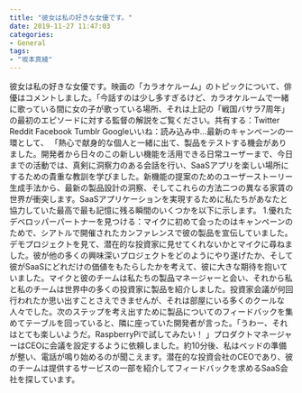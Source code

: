 ```yaml
---
title: "彼女は私の好きな女優です。"
date: 2019-11-27 11:47:03
categories:
- General
tags:
- "坂本真綾"
---
```


彼女は私の好きな女優です。映画の「カラオケルーム」のトピックについて、俳優はコメントしました。「今話すのは少し多すぎるけど、カラオケルームで一緒に歌っている間に女の子が歌っている場所、それは上記の「戦国バサラ7周年」の最初のエピソードに対する監督の解説をご覧ください。共有する：Twitter Reddit Facebook Tumblr Googleいいね：読み込み中...最新のキャンペーンの一環として、 「熱心で献身的な個人と一緒に出て、製品をテストする機会がありました。開発者から日々のこの新しい機能を活用できる日常ユーザーまで、今日までの活動では、真剣に洞察力のある会話を行い、SaaSアプリを楽しい場所にするための貴重な教訓を学びました。新機能の提案のためのユーザーストーリー生成手法から、最新の製品設計の洞察、そしてこれらの方法二つの異なる家賃の世界が衝突します。SaaSアプリケーションを実現するために私たちがあなたと協力していた最高で最も記憶に残る瞬間のいくつかを以下に示します。 1.優れたデベロッパーパートナーを見つける：マイクに初めて会ったのはキャンペーンのためで、シアトルで開催されたカンファレンスで彼の製品を宣伝していました。デモプロジェクトを見て、潜在的な投資家に見せてくれないかとマイクに尋ねました。彼が他の多くの興味深いプロジェクトをどのようにやり遂げたか、そして彼がSaaSにどれだけの価値をもたらしたかを考えて、彼に大きな期待を抱いていました。マイクと彼のチームは私たちの製品マネージャーと会い、それから私と私のチームは世界中の多くの投資家に製品を紹介しました。投資家会議が何回行われたか思い出すことさえできませんが、それは部屋にいる多くのクールな人々でした。次のステップを考え出すために製品についてのフィードバックを集めてテーブルを回っていると、隣に座っていた開発者が言った。「うわー、それはとても楽しいようだ。RaspberryPiで試してみたい！ 」プロダクトマネージャーはCEOに会議を設定するように依頼しました。約10分後、私はベッドの準備が整い、電話が鳴り始めるのが聞こえます。潜在的な投資会社のCEOであり、彼のチームは提供するサービスの一部を紹介してフィードバックを求めるSaaS会社を探しています。
